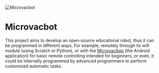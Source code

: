 ![Microvacbot](https://dpm-ingenieria.com/nextcloud/index.php/apps/files_sharing/publicpreview/sqGoaQK2Y6Qr6y5?x=1358&y=314&a=true&file=IMG_20200807_103907.jpg&scalingup=0)

# Microvacbot
This project aims to develop an open-source educational robot, thus it can be programmed in different ways. For example, remotely through its wifi module (using Scratch or Python), or with the [MicrovacApp](https://github.com/dpm76/MicrovacApp) (the Android application) for basic remote controlling intended for beginners, or even, it could be internally programmed by advanced programmers to perform customized automatic tasks.
